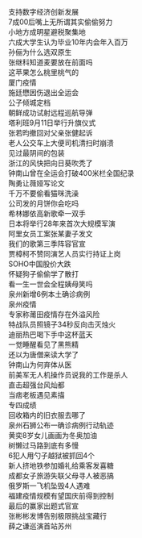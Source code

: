 支持数字经济创新发展  
7成00后嘴上无所谓其实偷偷努力  
小地方成明星避税聚集地  
六成大学生认为毕业10年内会年入百万  
孙俪为什么选双原生  
张继科知道麦要放在前面吗  
这苹果怎么桃里桃气的  
厦门疫情  
施廷懋因伤退出全运会  
公子倾城定档  
朝鲜成功试射远程巡航导弹  
塔利班9月11日举行升旗仪式  
张若昀撤回对父亲张健起诉  
老人公交车上大便司机清扫时崩溃  
见过最阴间的包装  
浙江的风快把向日葵吹秃了  
钟南山曾在全运会打破400米栏全国纪录  
陶勇让薇娅写论文  
千万不要偷看猫咪洗澡  
公司发的月饼你会吃吗  
希林娜依高新歌牵一双手  
日本将举行28年来首次大规模军演  
阿里女员工案张某妻子发文  
我们的歌第三季阵容官宣  
贾樟柯不赞同演艺人员实行持证上岗  
SOHO中国股价大跌  
怀疑狗子偷偷学了散打  
看一生一世会全程姨母笑吗  
泉州新增6例本土确诊病例  
泉州疫情  
专家称莆田疫情存在外溢风险  
特战队员照镜子34秒反向击灭烛火  
迪丽热巴喝下手中这杯蓝天  
一觉睡醒看见了黑熊精  
还以为唐僧来读大学了  
钟南山为何弃体从医  
前美军无人机操作员说我的工作是杀人  
直击超强台风灿都  
当痞老板遇见素描  
专四成绩  
回收箱内的旧衣服去哪了  
泉州石狮公布一确诊病例行动轨迹  
黄奕8岁女儿画画为冬奥加油  
树懒过马路到底有多慢  
6犯人用勺子越狱被抓回4个  
新人挤地铁参加婚礼给乘客发喜糖  
成都女子旅游失联父母寻人被恶搞  
俄罗斯一飞机坠毁4人遇难  
福建疫情规模有望国庆前得到控制  
最后的赢家出题式官宣  
张彬彬发博告别极限挑战宝藏行  
薛之谦巡演首站苏州  
